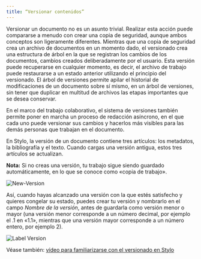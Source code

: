 ```yaml
---
title: “Versionar contenidos”
---
```


Versionar un documento no es un asunto trivial. Realizar esta acción puede compararse a menudo con crear una copia de seguridad, aunque ambos conceptos son ligeramente diferentes. Mientras que una copia de seguridad crea un archivo de documentos en un momento dado, el versionado crea una estructura de árbol en la que se registran los cambios de los documentos, cambios creados deliberadamente por el usuario. Esta versión puede recuperarse en cualquier momento, es decir, el archivo de trabajo puede restaurarse a un estado anterior utilizando el principio del versionado. El árbol de versiones permite apilar el historial de modificaciones de un documento sobre sí mismo, en un árbol de versiones, sin tener que duplicar en multitud de archivos las etapas importantes que se desea conservar.

En el marco del trabajo colaborativo, el sistema de versiones también permite poner en marcha un proceso de redacción asíncrono, en el que cada uno puede versionar sus cambios y hacerlos más visibles para las demás personas que trabajan en el documento.

En Stylo, la versión de un documento contiene tres artículos: los metadatos, la bibliografía y el texto. Cuando cargas una versión antigua, estos tres artículos se actualizan. 

**Nota:** Si no creas una versión, tu trabajo sigue siendo guardado automáticamente, en lo que se conoce como «copia de trabajo».

![New-Version](/uploads/images/refonte_doc/ES/NewVersion_ES.png)

Así, cuando hayas alcanzado una versión con la que estés satisfecho y quieres congelar su estado, puedes crear tu versión y nombrarlo en el campo *Nombre de la versión*, antes de guardarla como versión menor o mayor (una versión menor corresponde a un número decimal, por ejemplo el .1 en «1.1», mientras que una versión mayor corresponde a un número entero, por ejemplo 2).

![Label Version](/uploads/images/refonte_doc/ES/LabelVersion_ES.png)

Véase también: [vídeo para familiarizarse con el versionado en Stylo](/es/escenarios_uso/versionar-documento)

<!--#### Comparar versiones de un artículo

Para una versión anterior, está disponible la función para comparar diferentes versiones.

Comparar diferentes versiones permite ver rápidamente los cambios realizados en un artículo Stylo.
Es una función muy práctica que te da una visión rápida del historial de cambios versión por versión. Puedes comparar una versión anterior con la versión actual o dos versiones anteriores. Basta con hacer clic en el botón **[Comparar]** situado a la derecha de la versión elegida.

Para ver una versión anterior, basta con hacer clic en su título. Para volver a la versión editable, haga clic en el botón **[Modo de edición]**.

Cuando estés en una versión anterior de tu documento, puedes exportarlo o previsualizarlo haciendo clic en los botones de la derecha, encima del editor de texto.

{% figure "/uploads/gif/comparer-versions.gif", "Comparar diferentes versiones de un documento" %}-->

